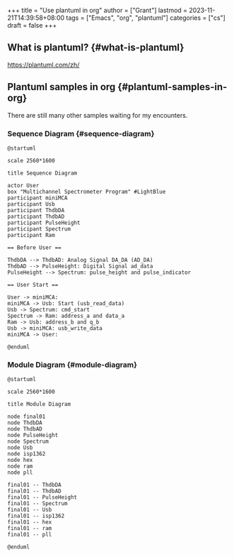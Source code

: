 +++
title = "Use plantuml in org"
author = ["Grant"]
lastmod = 2023-11-21T14:39:58+08:00
tags = ["Emacs", "org", "plantuml"]
categories = ["cs"]
draft = false
+++

## What is plantuml? {#what-is-plantuml}

<https://plantuml.com/zh/>


## Plantuml samples in org {#plantuml-samples-in-org}

There are still many other samples waiting for my encounters.


### Sequence Diagram {#sequence-diagram}

```nil
@startuml

scale 2560*1600

title Sequence Diagram

actor User
box "Multichannel Spectrometer Program" #LightBlue
participant miniMCA
participant Usb
participant ThdbDA
participant ThdbAD
participant PulseHeight
participant Spectrum
participant Ram

== Before User ==

ThdbDA --> ThdbAD: Analog Signal DA_DA (AD_DA)
ThdbAD --> PulseHeight: Digital Signal ad_data
PulseHeight --> Spectrum: pulse_height and pulse_indicator

== User Start ==

User -> miniMCA:
miniMCA -> Usb: Start (usb_read_data)
Usb -> Spectrum: cmd_start
Spectrum -> Ram: address_a and data_a
Ram -> Usb: address_b and q_b
Usb -> miniMCA: usb_write_data
miniMCA -> User:

@enduml
```


### Module Diagram {#module-diagram}

```nil
@startuml

scale 2560*1600

title Module Diagram

node final01
node ThdbDA
node ThdbAD
node PulseHeight
node Spectrum
node Usb
node isp1362
node hex
node ram
node pll

final01 -- ThdbDA
final01 -- ThdbAD
final01 -- PulseHeight
final01 -- Spectrum
final01 -- Usb
final01 -- isp1362
final01 -- hex
final01 -- ram
final01 -- pll

@enduml
```
